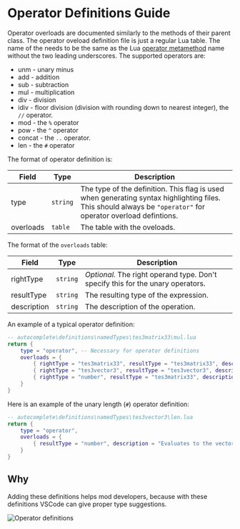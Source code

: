 # Operator Definitions Guide

Operator overloads are documented similarly to the methods of their parent class. The operator oveload definition file is just a regular Lua table. The name of the needs to be the same as the Lua [operator metamethod](http://lua-users.org/wiki/MetatableEvents) name without the two leading underscores. The supported operators are:
- unm - unary minus
- add - addition
- sub - subtraction
- mul - multiplication
- div - division
- idiv - floor division (division with rounding down to nearest integer), the `//` operator.
- mod - the `%` operator
- pow - the `^` operator
- concat - the `..` operator.
- len - the `#` operator

The format of operator definition is:

| Field       | Type      | Description |
| ----------- | --------- | ----------- |
|  type       | `string`  | The type of the definition. This flag is used when generating syntax highlighting files. This should always be `"operator"` for operator overload defintions. |
| overloads   | `table`   | The table with the oveloads. |


The format of the `overloads` table:

| Field       | Type     | Description                                                                     |
| ----------- | -------- | ------------------------------------------------------------------------------- |
| rightType   | `string` | *Optional.* The right operand type. Don't specify this for the unary operators. |
| resultType  | `string` | The resulting type of the expression.                                           |
| description | `string` | The description of the operation.                                               |

An example of a typical operator definition:

```lua
-- autocomplete\definitions\namedTypes\tes3matrix33\mul.lua
return {
	type = "operator", -- Necessary for operator definitions
	overloads = {
		{ rightType = "tes3matrix33", resultType = "tes3matrix33", description = "The matrix multiplication. Geometrically, this will concatenate the transformations of both matrices in the resulting matrix." },
		{ rightType = "tes3vector3", resultType = "tes3vector3", description = "Multiplies the matrix by a vector. The resulting vector is staring vector with the matrix' transformations applied." },
		{ rightType = "number", resultType = "tes3matrix33", description = "Multiplies the matrix by a scalar." },
	}
}
```

Here is an example of the unary length (`#`) operator definition:

```lua
-- autocomplete\definitions\namedTypes\tes3vector3\len.lua
return {
	type = "operator",
	overloads = {
		{ resultType = "number", description = "Evaluates to the vector's length in [game units](https://mwse.github.io/MWSE/references/other/game-units/)." },
	}
}
```

## Why

Adding these definitions helps mod developers, because with these definitions VSCode can give proper type suggestions.


![Operator definitions](https://user-images.githubusercontent.com/41503714/185394230-91dc4020-0938-4efd-9e6f-893fdfbfbd7d.png)


